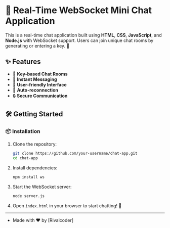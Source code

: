 # 💬 Real-Time WebSocket Mini Chat Application

This is a real-time chat application built using **HTML**, **CSS**, **JavaScript**, and **Node.js** with WebSocket support. Users can join unique chat rooms by generating or entering a key. 🚀

## ✨ Features
- 🔑 **Key-based Chat Rooms**
- 💬 **Instant Messaging**
- 👥 **User-friendly Interface**
- 🔄 **Auto-reconnection**
- 🔒 **Secure Communication**

## 🛠️ Getting Started

### 📦 Installation
1. Clone the repository:
   ```bash
   git clone https://github.com/your-username/chat-app.git
   cd chat-app
   ```

2. Install dependencies:
   ```bash
   npm install ws
   ```

3. Start the WebSocket server:
   ```bash
   node server.js
   ```

4. Open `index.html` in your browser to start chatting! 🎉

---

- Made with ❤️ by [Rivalcoder]